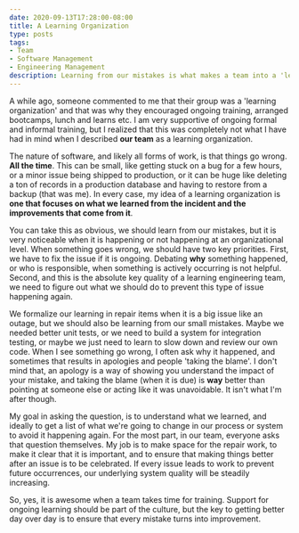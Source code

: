 ```yaml
---
date: 2020-09-13T17:28:00-08:00
title: A Learning Organization
type: posts
tags:
- Team
- Software Management
- Engineering Management
description: Learning from our mistakes is what makes a team into a 'learning organization'
---
```

A while ago, someone commented to me that their group was a 'learning organization' and that was why they encouraged ongoing training, arranged bootcamps, lunch and learns etc. I am very supportive of ongoing formal and informal training, but I realized that this was completely not what I have had in mind when I described **our team** as a learning organization.

The nature of software, and likely all forms of work, is that things go wrong. **All the time**. This can be small, like getting stuck on a bug for a few hours, or a minor issue being shipped to production, or it can be huge like deleting a ton of records in a production database and having to restore from a backup (that was me). In every case, my idea of a learning organization is **one that focuses on what we learned from the incident and the improvements that come from it**.

You can take this as obvious, we should learn from our mistakes, but it is very noticeable when it is happening or not happening at an organizational level. When something goes wrong, we should have two key priorities. First, we have to fix the issue if it is ongoing. Debating **why** something happened, or who is responsible, when something is actively occurring is not helpful. Second, and this is the absolute key quality of a learning engineering team, we need to figure out what we should do to prevent this type of issue happening again.

We formalize our learning in repair items when it is a big issue like an outage, but we should also be learning from our small mistakes. Maybe we needed better unit tests, or we need to build a system for integration testing, or maybe we just need to learn to slow down and review our own code. When I see something go wrong, I often ask why it happened, and sometimes that results in apologies and people 'taking the blame'. I don't mind that, an apology is a way of showing you understand the impact of your mistake, and taking the blame (when it is due) is **way** better than pointing at someone else or acting like it was unavoidable. It isn't what I'm after though.

My goal in asking the question, is to understand what we learned, and ideally to get a list of what we're going to change in our process or system to avoid it happening again. For the most part, in our team, everyone asks that question themselves. My job is to make space for the repair work, to make it clear that it is important, and to ensure that making things better after an issue is to be celebrated. If every issue leads to work to prevent future occurrences, our underlying system quality will be steadily increasing.

So, yes, it is awesome when a team takes time for training. Support for ongoing learning should be part of the culture, but the key to getting better day over day is to ensure that every mistake turns into improvement.
